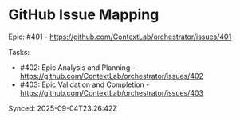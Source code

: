 # GitHub Issue Mapping

Epic: #401 - https://github.com/ContextLab/orchestrator/issues/401

Tasks:
- #402: Epic Analysis and Planning - https://github.com/ContextLab/orchestrator/issues/402
- #403: Epic Validation and Completion - https://github.com/ContextLab/orchestrator/issues/403

Synced: 2025-09-04T23:26:42Z
